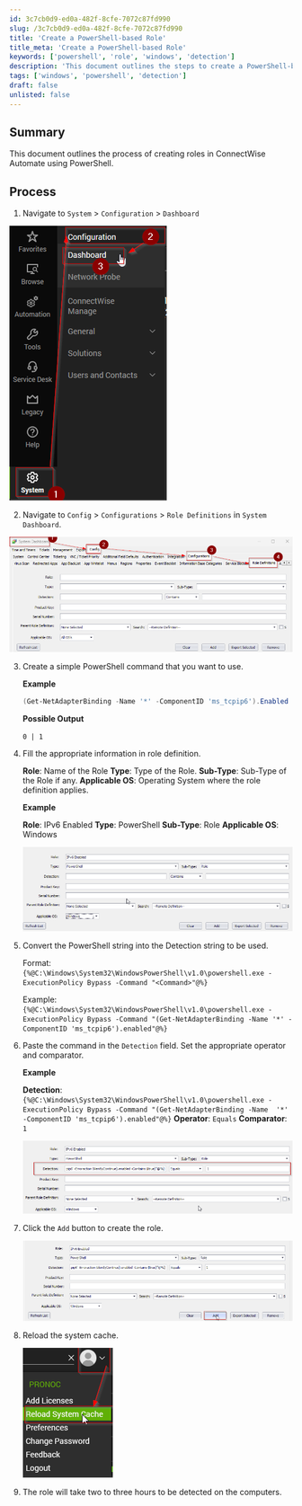 ```yaml
---
id: 3c7cb0d9-ed0a-482f-8cfe-7072c87fd990
slug: /3c7cb0d9-ed0a-482f-8cfe-7072c87fd990
title: 'Create a PowerShell-based Role'
title_meta: 'Create a PowerShell-based Role'
keywords: ['powershell', 'role', 'windows', 'detection']
description: 'This document outlines the steps to create a PowerShell-based role for detecting specific conditions on Windows machines. It includes a detection string, comparator, and applicable operating systems for effective implementation.'
tags: ['windows', 'powershell', 'detection']
draft: false
unlisted: false
---
```


## Summary

This document outlines the process of creating roles in ConnectWise Automate using PowerShell.

## Process

1. Navigate to `System` > `Configuration` > `Dashboard`

![image](/static/img/3c7cb0d9-ed0a-482f-8cfe-7072c87fd990/image1.png)

2. Navigate to `Config` > `Configurations` > `Role Definitions` in `System Dashboard`.

![image](/static/img/3c7cb0d9-ed0a-482f-8cfe-7072c87fd990/image2.png)

3. Create a simple PowerShell command that you want to use.

    **Example**
    
    ```powershell
    (Get-NetAdapterBinding -Name '*' -ComponentID 'ms_tcpip6').Enabled
    ```
    **Possible Output**

    `0 | 1`

4. Fill the appropriate information in role definition. 

    **Role**: Name of the Role
    **Type**: Type of the Role. 
    **Sub-Type**: Sub-Type of the Role if any.
    **Applicable OS**: Operating System where the role definition applies.
    
    **Example**

    **Role**: IPv6 Enabled
    **Type**: PowerShell
    **Sub-Type**: Role
    **Applicable OS**: Windows

    ![image](/static/img/3c7cb0d9-ed0a-482f-8cfe-7072c87fd990/image3.png)

5. Convert the PowerShell string into the Detection string to be used.
    
    Format: `{%@C:\Windows\System32\WindowsPowerShell\v1.0\powershell.exe -ExecutionPolicy Bypass -Command "<Command>"@%}`

    Example: `{%@C:\Windows\System32\WindowsPowerShell\v1.0\powershell.exe -ExecutionPolicy Bypass -Command "(Get-NetAdapterBinding -Name '*' -ComponentID 'ms_tcpip6').enabled"@%}`

6. Paste the command in the `Detection` field. 
    Set the appropriate operator and comparator. 

    **Example** 

    **Detection**: `{%@C:\Windows\System32\WindowsPowerShell\v1.0\powershell.exe -ExecutionPolicy Bypass -Command "(Get-NetAdapterBinding -Name  '*' -ComponentID 'ms_tcpip6').enabled"@%}`
    **Operator**: `Equals`
    **Comparator**: `1`

    ![image](/static/img/3c7cb0d9-ed0a-482f-8cfe-7072c87fd990/image4.png)

7. Click the `Add` button to create the role.

    ![image](/static/img/3c7cb0d9-ed0a-482f-8cfe-7072c87fd990/image5.png)

8. Reload the system cache.

    ![image](/static/img/3c7cb0d9-ed0a-482f-8cfe-7072c87fd990/image6.png)

9. The role will take two to three hours to be detected on the computers. 
